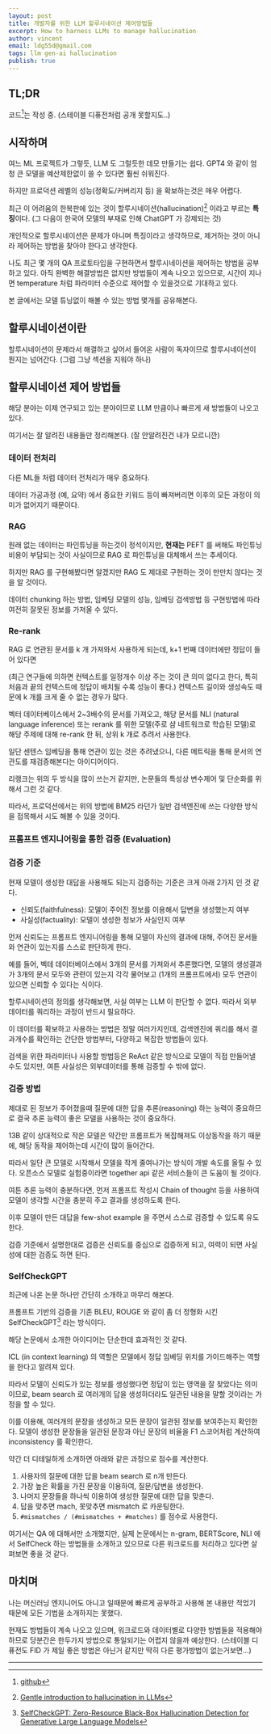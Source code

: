 ```yaml
---
layout: post
title: 개발자를 위한 LLM 할루시네이션 제어방법들
excerpt: How to harness LLMs to manage hallucination
author: vincent
email: ldg55d@gmail.com
tags: llm gen-ai hallucination
publish: true
---
```


## TL;DR

코드[^1]는 작성 중. (스테이블 디퓨전처럼 공개 못할지도..)

## 시작하며

여느 ML 프로젝트가 그렇듯, LLM 도 그럴듯한 데모 만들기는 쉽다. GPT4 와 같이 엄청 큰 모델을 예산제한없이 쓸 수 있다면 훨씬 쉬워진다.

하지만 프로덕션 레벨의 성능(정확도/커버리지 등) 을 확보하는것은 매우 어렵다.

최근 이 어려움의 한복판에 있는 것이 할루시네이션(hallucination)[^2] 이라고 부르는 **특징**이다. (그 다음이 한국어 모델의 부재로 인해 ChatGPT 가 강제되는 것)

개인적으로 할루시네이션은 문제가 아니며 특징이라고 생각하므로, 제거하는 것이 아니라 제어하는 방법을 찾아야 한다고 생각한다.

나도 최근 몇 개의 QA 프로토타입을 구현하면서 할루시네이션을 제어하는 방법을 공부하고 있다. 아직 완벽한 해결방법은 없지만 방법들이 계속 나오고 있으므로, 시간이 지나면 temperature 처럼 파라미터 수준으로 제어할 수 있을것으로 기대하고 있다.

본 글에서는 모델 튜닝없이 해볼 수 있는 방법 몇개를 공유해본다.

## 할루시네이션이란

할루시네이션이 문제라서 해결하고 싶어서 들어온 사람이 독자이므로 할루시네이션이 뭔지는 넘어간다.
(그럼 그냥 섹션을 지워야 하나)

## 할루시네이션 제어 방법들

해당 분야는 이제 연구되고 있는 분야이므로 LLM 만큼이나 빠르게 새 방법들이 나오고 있다.

여기서는 잘 알려진 내용들만 정리해본다. (잘 안알려진건 내가 모르니깐)

### 데이터 전처리

다른 ML들 처럼 데이터 전처리가 매우 중요하다.

데이터 가공과정 (예, 요약) 에서 중요한 키워드 등이 빠져버리면 이후의 모든 과정이 의미가 없어지기 때문이다.

### RAG

원래 없는 데이터는 파인튜닝을 하는것이 정석이지만, **현재는** PEFT 를 써해도 파인튜닝 비용이 부담되는 것이 사실이므로 RAG 로 파인튜닝을 대체해서 쓰는 추세이다.

하지만 RAG 를 구현해봤다면 알겠지만 RAG 도 제대로 구현하는 것이 만만치 않다는 것을 알 것이다.

데이터 chunking 하는 방법, 임베딩 모델의 성능, 임베딩 검색방법 등 구현방법에 따라 여전히 잘못된 정보를 가져올 수 있다.

### Re-rank

RAG 로 연관된 문서를 k 개 가져와서 사용하게 되는데, k+1 번째 데이터에만 정답이 들어 있다면

(최근 연구들에 의하면 컨텍스트를 일정개수 이상 주는 것이 큰 의미 없다고 한다, 특히 처음과 끝의 컨텍스트에 정답이 배치될 수록 성능이 좋다.)
컨텍스트 길이와 생성속도 때문에 k 개를 크게 줄 수 없는 경우가 많다.

벡터 데이터베이스에서 2~3배수의 문서를 가져오고, 해당 문서를 NLI (natural language inference) 또는 rerank 를 위한 모델(주로 샴 네트워크로 학습된 모델)로 해당 주제에 대해 re-rank 한 뒤, 상위 k 개로 추려서 사용한다.

일단 센텐스 임베딩을 통해 연관이 있는 것은 추려냈으니, 다른 메트릭을 통해 문서의 연관도를 재검증해본다는 아이디어이다.

리랭크는 위의 두 방식을 많이 쓰는거 같지만, 논문들의 특성상 변수제어 및 단순화를 위해서 그런 것 같다.

따라서, 프로덕션에서는 위의 방법에 BM25 라던가 일반 검색엔진에 쓰는 다양한 방식을 접목해서 시도 해볼 수 있을 것이다.

### 프롬프트 엔지니어링을 통한 검증 (Evaluation)

### 검증 기준

현재 모델이 생성한 대답을 사용해도 되는지 검증하는 기준은 크게 아래 2가지 인 것 같다.

- 신뢰도(faithfulness): 모델이 주어진 정보를 이용해서 답변을 생성했는지 여부
- 사실성(factuality): 모델이 생성한 정보가 사실인지 여부

먼저 신뢰도는 프롬프트 엔지니어링을 통해 모델이 자신의 결과에 대해, 주어진 문서들와 연관이 있는지를 스스로 판단하게 한다.

예를 들어, 벡테 데이터베이스에서 3개의 문서를 가져와서 추론했다면, 모델의 생성결과가 3개의 문서 모두와 관련이 있는지 각각 물어보고 (1개의 프롬프트에서) 모두 연관이 있으면 신뢰할 수 있다는 식이다.

할루시네이션의 정의를 생각해보면, 사실 여부는 LLM 이 판단할 수 없다. 따라서 외부데이터를 쿼리하는 과정이 반드시 필요하다.

이 데이터를 확보하고 사용하는 방법은 정말 여러가지인데, 검색엔진에 쿼리를 해서 결과개수를 확인하는 간단한 방법부터, 다양하고 복잡한 방법들이 있다.

검색을 위한 파라미터나 사용할 방법등은 ReAct 같은 방식으로 모델이 직접 만들어낼 수도 있지만, 여튼 사실성은 외부데이터를 통해 검증할 수 밖에 없다.

### 검증 방법

제대로 된 정보가 주어졌을때 질문에 대한 답을 추론(reasoning) 하는 능력이 중요하므로 결국 추론 능력이 좋은 모델을 사용하는 것이 중요하다.

13B 같이 상대적으로 작은 모델은 약간만 프롬프트가 복잡해져도 이상동작을 하기 때문에, 해당 동작을 제어하는데 시간이 많이 들어간다.

따라서 일단 큰 모델로 시작해서 모델을 작게 줄여나가는 방식이 개발 속도를 올릴 수 있다. 오픈소스 모델로 실험중이라면 together api 같은 서비스들이 큰 도움이 될 것이다.

여튼 추론 능력이 충분하다면, 먼저 프롬프트 작성시 Chain of thought 등을 사용하여 모델이 생각할 시간을 충분히 주고 결과를 생성하도록 한다.

이후 모델이 만든 대답을 few-shot example 을 주면서 스스로 검증할 수 있도록 유도한다.

검증 기준에서 설명한대로 검증은 신뢰도를 중심으로 검증하게 되고, 여력이 되면 사실성에 대한 검증도 하면 된다.

### SelfCheckGPT

최근에 나온 논문 하나만 간단히 소개하고 마무리 해본다.

프롬프트 기반의 검증을 기존 BLEU, ROUGE 와 같이 좀 더 정형화 시킨 SelfCheckGPT[^3] 라는 방식이다.

해당 논문에서 소개한 아이디어는 단순한데 효과적인 것 같다.

ICL (in context learning) 의 역할은 모델에서 정답 임베딩 위치를 가이드해주는 역할을 한다고 알려져 있다.

따라서 모델이 신뢰도가 있는 정보를 생성했다면 정답이 있는 영역을 잘 찾았다는 의미이므로, beam search 로 여러개의 답을 생성하더라도 일관된 내용을 말할 것이라는 가정을 할 수 있다.

이를 이용해, 여러개의 문장을 생성하고 모든 문장이 일관된 정보를 보여주는지 확인한다. 모델이 생성한 문장들을 일관된 문장과 아닌 문장의 비율을 F1 스코어처럼 계산하여 inconsistency 를 확인한다.

약간 더 디테일하게 소개하면 아래와 같은 과정으로 점수를 계산한다.

1. 사용자의 질문에 대한 답을 beam search 로 n개 만든다.
2. 가장 높은 확률을 가진 문장을 이용하여, 질문/답변을 생성한다.
3. 나머지 문장들을 하나씩 이용하여 생성한 질문에 대한 답을 맞춘다.
4. 답을 맞추면 mach, 못맞추면 mismatch 로 카운팅한다.
5. `#mismatches / (#mismatches + #matches)` 를 점수로 사용한다.

여기서는 QA 에 대해서만 소개했지만, 실제 논문에서는 n-gram, BERTScore, NLI 에서 SelfCheck 하는 방법들을 소개하고 있으므로 다른 워크로드를 처리하고 있다면 살펴보면 좋을 것 같다.

## 마치며

나는 머신러닝 엔지니어도 아니고 일때문에 빠르게 공부하고 사용해 본 내용만 적었기 때문에 모든 기법을 소개하지는 못했다.

현재도 방법들이 계속 나오고 있으며, 워크로드와 데이터별로 다양한 방법들을 적용해야 하므로 당분간은 한두가지 방법으로 통일되기는 어렵지 않을까 예상한다. (스테이블 디퓨전도 FID 가 제일 좋은 방법은 아닌거 같지만 딱히 다른 평가방법이 없는거보면...)

---

[^1]: [github]()
[^2]: [Gentle introduction to hallucination in LLMs](https://machinelearningmastery.com/a-gentle-introduction-to-hallucinations-in-large-language-models/)
[^3]: [SelfCheckGPT: Zero-Resource Black-Box Hallucination Detection for Generative Large Language Models](https://arxiv.org/abs/2303.08896)
